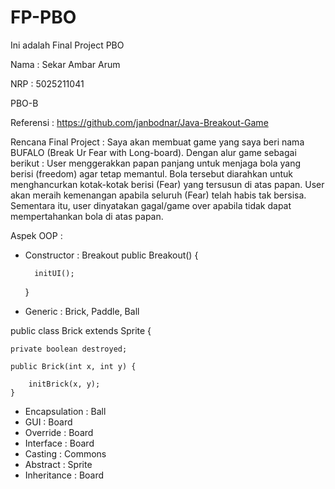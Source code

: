 # FP-PBO
Ini adalah Final Project PBO


Nama : Sekar Ambar Arum

NRP : 5025211041

PBO-B

Referensi : https://github.com/janbodnar/Java-Breakout-Game



Rencana Final Project : Saya akan membuat game yang saya beri nama BUFALO (Break Ur Fear with Long-board). Dengan alur game sebagai berikut : User menggerakkan papan panjang untuk menjaga bola yang berisi (freedom) agar tetap memantul. Bola tersebut diarahkan untuk menghancurkan kotak-kotak berisi (Fear) yang tersusun di atas papan.  User akan meraih kemenangan apabila seluruh (Fear) telah habis tak bersisa. Sementara itu, user dinyatakan gagal/game over apabila tidak dapat mempertahankan bola di atas papan.

Aspek OOP : 
- Constructor : Breakout
    public Breakout() {
        
        initUI();
    }
- Generic : Brick, Paddle, Ball

public class Brick<T> extends Sprite {

    private boolean destroyed;
    
    public Brick(int x, int y) {
        
        initBrick(x, y);
    }
- Encapsulation : Ball
- GUI : Board
- Override : Board
- Interface : Board
- Casting : Commons
- Abstract : Sprite
- Inheritance : Board
